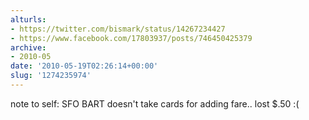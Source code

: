 ```yaml
---
alturls:
- https://twitter.com/bismark/status/14267234427
- https://www.facebook.com/17803937/posts/746450425379
archive:
- 2010-05
date: '2010-05-19T02:26:14+00:00'
slug: '1274235974'
---
```


note to self: SFO BART doesn't take cards for adding fare.. lost $.50 :(


